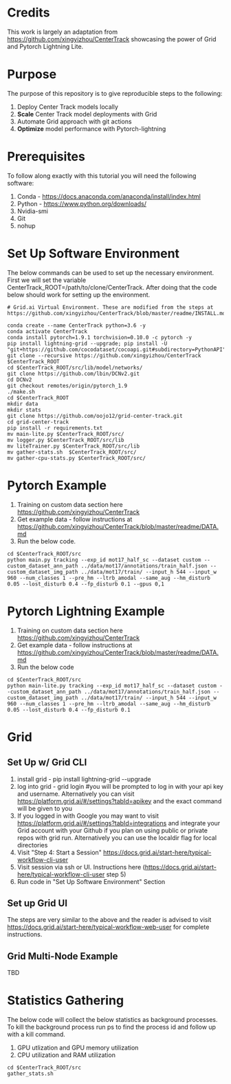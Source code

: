 # Credits
This work is largely an adaptation from https://github.com/xingyizhou/CenterTrack showcasing the power of Grid and Pytorch Lightning Lite.

# Purpose
The purpose of this repository is to give reproducible steps to the following:
1. Deploy Center Track models locally
2. **Scale** Center Track model deployments with Grid
3. Automate Grid approach with git actions
4. **Optimize** model performance with Pytorch-lightning

# Prerequisites
To follow along exactly with this tutorial you will need the following software:
1. Conda - https://docs.anaconda.com/anaconda/install/index.html
2. Python - https://www.python.org/downloads/
3. Nvidia-smi
4. Git
5. nohup

# Set Up Software Environment
The below commands can be used to set up the necessary environment. First we will set the variable CenterTrack_ROOT=/path/to/clone/CenterTrack. After doing that the code below should work for setting up the environment.

```
# Grid.ai Virtual Environment. These are modified from the steps at https://github.com/xingyizhou/CenterTrack/blob/master/readme/INSTALL.md

conda create --name CenterTrack python=3.6 -y
conda activate CenterTrack
conda install pytorch=1.9.1 torchvision=0.10.0 -c pytorch -y
pip install lightning-grid --upgrade; pip install -U "git+https://github.com/cocodataset/cocoapi.git#subdirectory=PythonAPI"
git clone --recursive https://github.com/xingyizhou/CenterTrack $CenterTrack_ROOT
cd $CenterTrack_ROOT/src/lib/model/networks/
git clone https://github.com/lbin/DCNv2.git
cd DCNv2
git checkout remotes/origin/pytorch_1.9
./make.sh
cd $CenterTrack_ROOT
mkdir data
mkdir stats
git clone https://github.com/oojo12/grid-center-track.git
cd grid-center-track
pip install -r requirements.txt
mv main-lite.py $CenterTrack_ROOT/src/
mv logger.py $CenterTrack_ROOT/src/lib
mv liteTrainer.py $CenterTrack_ROOT/src/lib
mv gather-stats.sh  $CenterTrack_ROOT/src/
mv gather-cpu-stats.py $CenterTrack_ROOT/src/
```

# Pytorch Example
1. Training on custom data section here https://github.com/xingyizhou/CenterTrack
2. Get example data - follow instructions at https://github.com/xingyizhou/CenterTrack/blob/master/readme/DATA.md
3. Run the below code.
```
cd $CenterTrack_ROOT/src
python main.py tracking --exp_id mot17_half_sc --dataset custom --custom_dataset_ann_path ../data/mot17/annotations/train_half.json --custom_dataset_img_path ../data/mot17/train/ --input_h 544 --input_w 960 --num_classes 1 --pre_hm --ltrb_amodal --same_aug --hm_disturb 0.05 --lost_disturb 0.4 --fp_disturb 0.1 --gpus 0,1
```

# Pytorch Lightning Example
1. Training on custom data section here https://github.com/xingyizhou/CenterTrack
2. Get example data - follow instructions at https://github.com/xingyizhou/CenterTrack/blob/master/readme/DATA.md
3. Run the below code
```
cd $CenterTrack_ROOT/src
python main-lite.py tracking --exp_id mot17_half_sc --dataset custom --custom_dataset_ann_path ../data/mot17/annotations/train_half.json --custom_dataset_img_path ../data/mot17/train/ --input_h 544 --input_w 960 --num_classes 1 --pre_hm --ltrb_amodal --same_aug --hm_disturb 0.05 --lost_disturb 0.4 --fp_disturb 0.1
```
# Grid
## Set Up w/ Grid CLI
1. install grid - pip install lightning-grid --upgrade
2. log into grid - grid login #you will be prompted to log in with your api key and username. Alternatively you can visit https://platform.grid.ai/#/settings?tabId=apikey and the exact command will be given to you
3. If you logged in with Google you may want to visit https://platform.grid.ai/#/settings?tabId=integrations and integrate your Grid account with your Github if you plan on using public or private repos with grid run. Alternatively you can use the localdir flag for local directories
4. Visit "Step 4: Start a Session" https://docs.grid.ai/start-here/typical-workflow-cli-user 
5. Visit session via ssh or UI. Instructions here (https://docs.grid.ai/start-here/typical-workflow-cli-user  step 5)
6. Run code in "Set Up Software Environment" Section

## Set up Grid UI
The steps are very similar to the above and the reader is advised to visit https://docs.grid.ai/start-here/typical-workflow-web-user for complete instructions.

## Grid Multi-Node Example
TBD

# Statistics Gathering
The below code will collect the below statistics as background processes. To kill the background process run ps to find the process id and follow up with a kill command.
1. GPU utlization and GPU memory utilization
2. CPU utilization and RAM utilization
```
cd $CenterTrack_ROOT/src
gather_stats.sh
```
